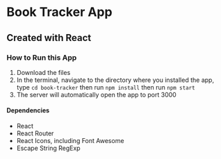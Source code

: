 # Book Tracker App

## Created with React

### How to Run this App

1. Download the files
2. In the terminal, navigate to the directory where you installed the app, type `cd book-tracker` then run `npm install` then run `npm start`
3. The server will automatically open the app to port 3000

#### Dependencies

- React
- React Router
- React Icons, including Font Awesome
- Escape String RegExp
